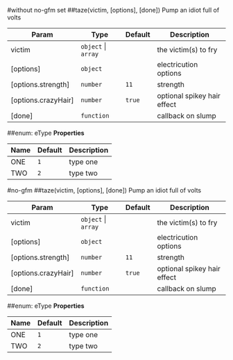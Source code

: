 #without no-gfm set
<a name="taze"></a>
##taze(victim, [options], [done])
Pump an idiot full of volts

| Param | Type | Default | Description |
| --- | --- | --- | --- |
| victim | <code>object</code> \| <code>array</code> |  | the victim(s) to fry |
| [options] | <code>object</code> |  | electricution options |
| [options.strength] | <code>number</code> | <code>11</code> | strength |
| [options.crazyHair] | <code>number</code> | <code>true</code> | optional spikey hair effect |
| [done] | <code>function</code> |  | callback on slump |



<a name="eType"></a>
##enum: eType
**Properties**

| Name | Default | Description |
| --- | --- | --- |
| ONE | `1` | type one |
| TWO | `2` | type two |



#no-gfm
<a name="taze"></a>
##taze(victim, [options], [done])
Pump an idiot full of volts

<table>
  <thead>
    <tr>
      <th>Param</th><th>Type</th><th>Default</th><th>Description</th>
    </tr>
  </thead>
  <tbody>
    <tr>
    <td>victim</td><td><code>object</code> | <code>array</code></td><td></td><td>the victim(s) to fry</td>
    </tr><tr>
    <td>[options]</td><td><code>object</code></td><td></td><td>electricution options</td>
    </tr><tr>
    <td>[options.strength]</td><td><code>number</code></td><td><code>11</code></td><td>strength</td>
    </tr><tr>
    <td>[options.crazyHair]</td><td><code>number</code></td><td><code>true</code></td><td>optional spikey hair effect</td>
    </tr><tr>
    <td>[done]</td><td><code>function</code></td><td></td><td>callback on slump</td>
    </tr>
  </tbody>
</table>



<a name="eType"></a>
##enum: eType
**Properties**

<table>
  <thead>
    <tr>
      <th>Name</th><th>Default</th><th>Description</th>
    </tr>
  </thead>
  <tbody>
    <tr>
    <td>ONE</td><td><code>1</code></td><td>type one</td>
    </tr><tr>
    <td>TWO</td><td><code>2</code></td><td>type two</td>
    </tr>
  </tbody>
</table>


